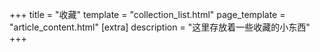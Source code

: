 +++
title = "收藏"
template = "collection_list.html"
page_template = "article_content.html"
[extra]
description = "这里存放着一些收藏的小东西"
+++